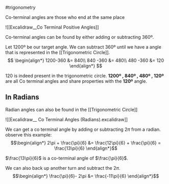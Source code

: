 #trigonometry 

Co-terminal angles are those who end at the same place

![[Excalidraw__Co Terminal Positive Angles]]

Co-terminal angles can be found by either adding or subtracting 360º.

Let 1200º be our target angle. We can subtract 360º until we have a angle that is represented in the [[Trigonometric Circle]].  
$$
\begin{align*}
1200-360 &= 840\\
840 -360 &= 480\\
480 -360 &= 120
\end{align*}
$$

120 is indeed present in the trigonometric circle. **1200º , 840º , 480º , 120º** are all Co terminal angles and share properties with the **120º** angle.

## In Radians

Radian angles can also be found in the [[Trigonometric Circle]]

![[Excalidraw__ Co Terminal Angles (Radians).excalidraw]]

We can get a co terminal angle by adding or subtracting 2$\pi$ from a radian. observe this example:
$$\begin{align*}
2\pi + \frac{\pi}{6} &= \frac{12\pi}{6} + \frac{\pi}{6} = \frac{13\pi}{6}
\end{align*}$$

$\frac{13\pi}{6}$ is a co-terminal angle of $\frac{\pi}{6}$. 

We can also back up another turn and subtract the 2$\pi$.
$$\begin{align*}
\frac{\pi}{6}- 2\pi &= \frac{-11\pi}{6}
\end{align*}$$